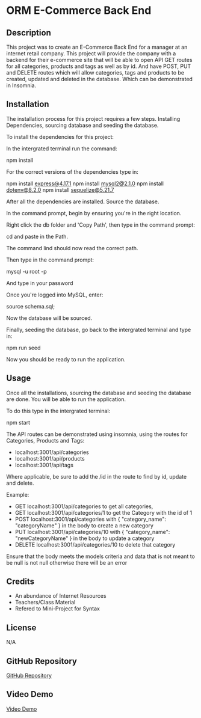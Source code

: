 # ORM E-Commerce Back End

## Description
This project was to create an E-Commerce Back End for a manager at an internet retail company. This project will provide the company with a backend for their e-commerce site that will be able to open API GET routes for all categories, products and tags as well as by id. And have POST, PUT and DELETE routes which will allow categories, tags and products to be created, updated and deleted in the database. Which can be demonstrated in Insomnia.

## Installation
The installation process for this project requires a few steps.
Installing Dependencies, sourcing database and seeding the database.

To install the dependencies for this project: 

In the intergrated terminal run the command:

npm install

For the correct versions of the dependencies type in:

npm install express@4.17.1
npm install mysql2@2.1.0
npm install dotenv@8.2.0
npm install sequelize@5.21.7

After all the dependencies are installed. Source the database.

In the command prompt, begin by ensuring you're in the right location.

Right click the db folder and 'Copy Path', then type in the command prompt:

cd and paste in the Path.

The command lind should now read the correct path.

Then type in the command prompt:

mysql -u root -p

And type in your password

Once you're logged into MySQL, enter:

source schema.sql;

Now the database will be sourced.

Finally, seeding the database, go back to the intergrated terminal and type in:

npm run seed

Now you should be ready to run the application.

## Usage
Once all the installations, sourcing the database and seeding the database are done. You will be able to run the application.

To do this type in the intergrated terminal:

npm start

The API routes can be demonstrated using insomnia, using the routes for Categories, Products and Tags:

- localhost:3001/api/categories
- localhost:3001/api/products
- localhost:3001/api/tags

Where applicable, be sure to add the /id in the route to find by id, update and delete.

Example:

- GET localhost:3001/api/categories to get all categories,
- GET localhost:3001/api/categories/1 to get the Category with the id of 1
- POST localhost:3001/api/categories with { "category_name": "categoryName" } in the body to create a new category
- PUT localhost:3001/api/categories/10 with { "category_name": "newCategoryName" } in the body to update a category
- DELETE localhost:3001/api/categories/10 to delete that category

Ensure that the body meets the models criteria and data that is not meant to be null is not null otherwise there will be an error

## Credits
- An abundance of Internet Resources 
- Teachers/Class Material
- Refered to Mini-Project for Syntax

## License
N/A

## GitHub Repository

[GitHub Repository](https://github.com/HarryP-GitHub/E-Commerce-Back-End)

## Video Demo

[Video Demo](https://drive.google.com/file/d/1cqogDgmTFsEyY4GpOF4GnnEpxNn4gTEr/view?usp=sharing)